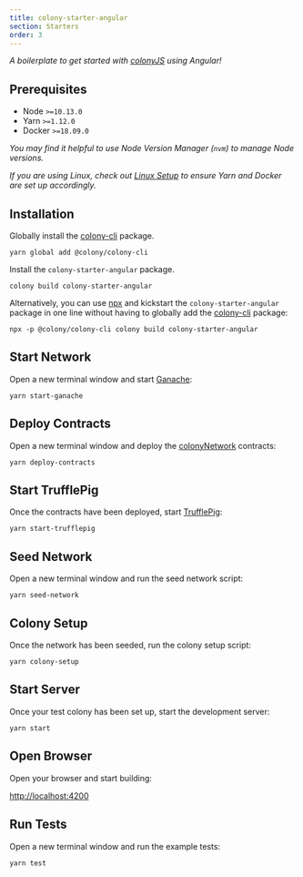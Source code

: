 ```yaml
---
title: colony-starter-angular
section: Starters
order: 3
---
```


_A boilerplate to get started with [colonyJS](https://github.com/JoinColony/colonyJS) using Angular!_

## Prerequisites

- Node `>=10.13.0`
- Yarn `>=1.12.0`
- Docker `>=18.09.0`

_You may find it helpful to use Node Version Manager (`nvm`) to manage Node versions._

_If you are using Linux, check out [Linux Setup](/colonystarter/docs-linux-setup/) to ensure Yarn and Docker are set up accordingly._

## Installation

Globally install the [colony-cli](/colonystarter/cli-colony-cli) package.

```
yarn global add @colony/colony-cli
```

Install the `colony-starter-angular` package.

```
colony build colony-starter-angular
```

Alternatively, you can use [npx](https://www.npmjs.com/package/npx) and kickstart the `colony-starter-angular` package in one line without having to globally add the [colony-cli](/colonystarter/cli-colony-cli) package:

```
npx -p @colony/colony-cli colony build colony-starter-angular
```

## Start Network

Open a new terminal window and start [Ganache](https://github.com/trufflesuite/ganache-cli):

```
yarn start-ganache
```

## Deploy Contracts

Open a new terminal window and deploy the [colonyNetwork](https://github.com/JoinColony/colonyNetwork) contracts:

```
yarn deploy-contracts
```

## Start TrufflePig

Once the contracts have been deployed, start [TrufflePig](https://github.com/JoinColony/trufflepig):

```
yarn start-trufflepig
```

## Seed Network

Open a new terminal window and run the seed network script:

```
yarn seed-network
```

## Colony Setup

Once the network has been seeded, run the colony setup script:

```
yarn colony-setup
```

## Start Server

Once your test colony has been set up, start the development server:

```
yarn start
```

## Open Browser

Open your browser and start building:

[http://localhost:4200](http://localhost:4200)

## Run Tests

Open a new terminal window and run the example tests:

```
yarn test
```
